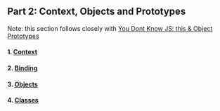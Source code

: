 ## Part 2: Context, Objects and Prototypes

Note: this section follows closely with [You Dont Know JS: this & Object Prototypes](https://github.com/getify/You-Dont-Know-JS/blob/master/this%20%26%20object%20prototypes/ch1.md)

#### 1. [Context](Context.md)

#### 2. [Binding](Binding.md)

#### 3. [Objects](Objects.md)

#### 4. [Classes](Classes.md)

